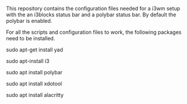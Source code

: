This repository contains the configuration files needed for a i3wm setup with the
an i3blocks status bar and a polybar status bar.
By default the polybar is enabled.

For all the scripts and configuration files to work, the following packages need to be installed.

sudo apt-get install yad

sudo apt-install i3

sudo apt install polybar

sudo apt install xdotool

sudo apt install alacritty